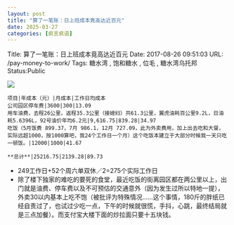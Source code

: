```yaml
---
layout: post
title: "算了一笔账：日上班成本竟高达近百元"
date: 2025-03-27
categories: [疯言疯语]
---
```


Title: 算了一笔账：日上班成本竟高达近百元
Date: 2017-08-26 09:51:03
URL: /pay-money-to-work/
Tags: 糖水湾 , 饱和糖水 , 位毛 , 糖水湾乌托邦
Status:Public

![](http://img.weimao.me/2019-05-21-032317.jpg)

```table
项目|年成本（元）|月成本|工作日均成本
公司园区停车费|3600|300|13.09
用车油费，去程26公里，返程35.3公里（接媳妇）共61.3公里，翼虎油耗百公里9.2L，日油耗5.6396L，92号油价年均6.2元|9,616.75|839.28|34.97
吃饭（5月饭费 899.37，7月 986.1，12月 727.09，此为外卖费用，加上出去吃和大餐，实际远超1000，按1000算吧，我24个工作日一个月）这个吃饭本建立于大部分时候我一天只吃一顿饭。|12000|1000|41.67

**总计**|25216.75|2139.28|89.73
```

* 249工作日+52个周六单双休／2=275个实际工作日
* 除了楼下独家的难吃的要死的食堂，最近吃饭的街离园区都在两公里以上，出门就是油费、停车费以及不可预估的交通意外（因为发生过所以特地一提），外卖30以内基本上吃不饱（被批评为特殊情况……这个事情，180斤的胖纸已经自责过了，也试过少吃一点，下午的时候就很慌，手抖，心跳，最终结局就是三点加餐）。而支付宝大楼下面的炒拉面只要十五块钱。
